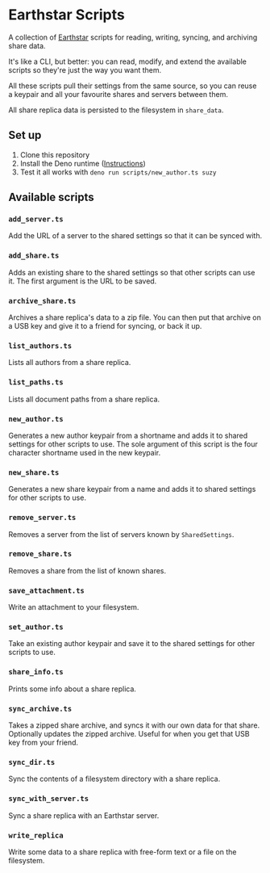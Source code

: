 # Earthstar Scripts

A collection of [Earthstar](https://earthstar-project.org) scripts for reading,
writing, syncing, and archiving share data.

It's like a CLI, but better: you can read, modify, and extend the available
scripts so they're just the way you want them.

All these scripts pull their settings from the same source, so you can reuse a
keypair and all your favourite shares and servers between them.

All share replica data is persisted to the filesystem in `share_data`.

## Set up

1. Clone this repository
2. Install the Deno runtime
   ([Instructions](https://deno.land/manual@v1.29.1/getting_started/installation))
3. Test it all works with `deno run scripts/new_author.ts suzy`

## Available scripts

### `add_server.ts`

Add the URL of a server to the shared settings so that it can be synced with.

### `add_share.ts`

Adds an existing share to the shared settings so that other scripts can use it.
The first argument is the URL to be saved.

### `archive_share.ts`

Archives a share replica's data to a zip file. You can then put that archive on
a USB key and give it to a friend for syncing, or back it up.

### `list_authors.ts`

Lists all authors from a share replica.

### `list_paths.ts`

Lists all document paths from a share replica.

### `new_author.ts`

Generates a new author keypair from a shortname and adds it to shared settings
for other scripts to use. The sole argument of this script is the four character
shortname used in the new keypair.

### `new_share.ts`

Generates a new share keypair from a name and adds it to shared settings for
other scripts to use.

### `remove_server.ts`

Removes a server from the list of servers known by `SharedSettings`.

### `remove_share.ts`

Removes a share from the list of known shares.

### `save_attachment.ts`

Write an attachment to your filesystem.

### `set_author.ts`

Take an existing author keypair and save it to the shared settings for other
scripts to use.

### `share_info.ts`

Prints some info about a share replica.

### `sync_archive.ts`

Takes a zipped share archive, and syncs it with our own data for that share.
Optionally updates the zipped archive. Useful for when you get that USB key from
your friend.

### `sync_dir.ts`

Sync the contents of a filesystem directory with a share replica.

### `sync_with_server.ts`

Sync a share replica with an Earthstar server.

### `write_replica`

Write some data to a share replica with free-form text or a file on the
filesystem.
